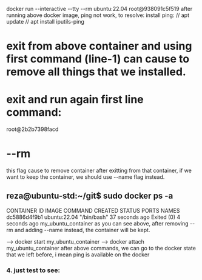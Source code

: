 docker run --interactive --tty --rm ubuntu:22.04
root@938091c5f519
after running above docker image, ping not work, to resolve: 
install ping:
// apt update
// apt install iputils-ping

# exit from above container and using first command (line-1) can cause to remove all things that we installed.

# exit and run again first line command:
root@2b2b7398facd

# --rm
this flag cause to remove container after exitting from that container, if we want to keep the container, we should use --name flag instead.

## reza@ubuntu-std:~/git$ sudo docker ps -a
CONTAINER ID   IMAGE          COMMAND       CREATED          STATUS                     PORTS     NAMES
dc5886d4f9b1   ubuntu:22.04   "/bin/bash"   37 seconds ago   Exited (0) 4 seconds ago             my_ubuntu_container
as you can see above, after removing --rm and adding --name instead, the container will be kept. 

--> docker start my_ubuntu_container
--> docker attach my_ubuntu_container
after above commands, we can go to the docker state that we left before, i mean ping is available on the docker
 



### 4. **just test to see:**